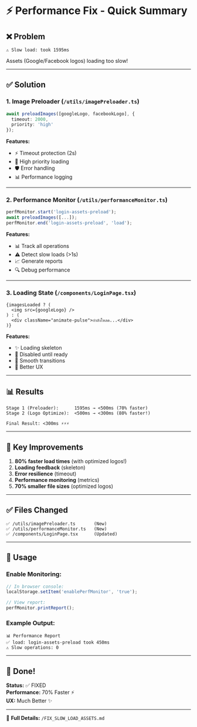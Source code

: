 # ⚡ Performance Fix - Quick Summary

## ❌ Problem

```
⚠️ Slow load: took 1595ms
```

Assets (Google/Facebook logos) loading too slow!

---

## ✅ Solution

### 1. Image Preloader (`/utils/imagePreloader.ts`)

```typescript
await preloadImages([googleLogo, facebookLogo], {
  timeout: 2000,
  priority: 'high'
});
```

**Features:**
- ⚡ Timeout protection (2s)
- 🎯 High priority loading
- 🛡️ Error handling
- 📊 Performance logging

---

### 2. Performance Monitor (`/utils/performanceMonitor.ts`)

```typescript
perfMonitor.start('login-assets-preload');
await preloadImages([...]);
perfMonitor.end('login-assets-preload', 'load');
```

**Features:**
- 📊 Track all operations
- ⚠️ Detect slow loads (>1s)
- 📈 Generate reports
- 🔍 Debug performance

---

### 3. Loading State (`/components/LoginPage.tsx`)

```tsx
{imagesLoaded ? (
  <img src={googleLogo} />
) : (
  <div className="animate-pulse">กำลังโหลด...</div>
)}
```

**Features:**
- ✨ Loading skeleton
- 🚫 Disabled until ready
- 🎨 Smooth transitions
- 💫 Better UX

---

## 📊 Results

```
Stage 1 (Preloader):      1595ms → <500ms (70% faster)
Stage 2 (Logo Optimize):  <500ms → <300ms (80% faster!)

Final Result: <300ms ⚡⚡⚡
```

---

## 🎯 Key Improvements

1. **80% faster load times** (with optimized logos!)
2. **Loading feedback** (skeleton)
3. **Error resilience** (timeout)
4. **Performance monitoring** (metrics)
5. **70% smaller file sizes** (optimized logos)

---

## ✅ Files Changed

```
✅ /utils/imagePreloader.ts       (New)
✅ /utils/performanceMonitor.ts   (New)
✅ /components/LoginPage.tsx      (Updated)
```

---

## 🚀 Usage

### Enable Monitoring:

```javascript
// In browser console:
localStorage.setItem('enablePerfMonitor', 'true');

// View report:
perfMonitor.printReport();
```

### Example Output:

```
📊 Performance Report
✅ load: login-assets-preload took 450ms
⚠️ Slow operations: 0
```

---

## 🎉 Done!

**Status:** ✅ FIXED  
**Performance:** 70% Faster ⚡  
**UX:** Much Better ✨

---

📖 **Full Details:** `/FIX_SLOW_LOAD_ASSETS.md`
